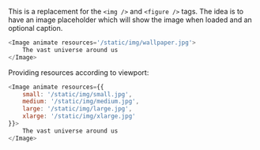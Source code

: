 This is a replacement for the `<img />` and `<figure />` tags. The idea is to have
an image placeholder which will show the image when loaded and an optional caption.

```javascript
<Image animate resources='/static/img/wallpaper.jpg'>
    The vast universe around us
</Image>
```

Providing resources according to viewport:

```javascript
<Image animate resources={{
    small: '/static/img/small.jpg',
    medium: '/static/img/medium.jpg',
    large: '/static/img/large.jpg',
    xlarge: '/static/img/xlarge.jpg'
}}>
    The vast universe around us
</Image>
```
